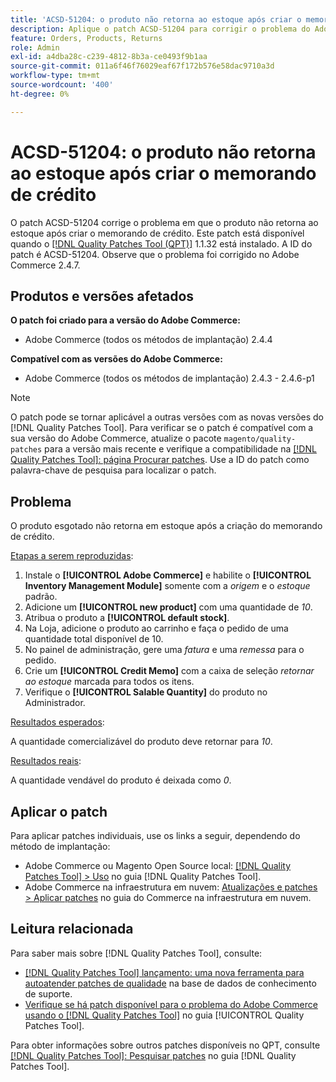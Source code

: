 ```yaml
---
title: 'ACSD-51204: o produto não retorna ao estoque após criar o memorando de crédito'
description: Aplique o patch ACSD-51204 para corrigir o problema do Adobe Commerce em que o produto não retorna ao estoque após criar o memorando de crédito.
feature: Orders, Products, Returns
role: Admin
exl-id: a4dba28c-c239-4812-8b3a-ce0493f9b1aa
source-git-commit: 011a6f46f76029eaf67f172b576e58dac9710a3d
workflow-type: tm+mt
source-wordcount: '400'
ht-degree: 0%

---
```


# ACSD-51204: o produto não retorna ao estoque após criar o memorando de crédito

O patch ACSD-51204 corrige o problema em que o produto não retorna ao estoque após criar o memorando de crédito. Este patch está disponível quando o [[!DNL Quality Patches Tool (QPT)]](https://experienceleague.adobe.com/en/docs/commerce-operations/tools/quality-patches-tool/quality-patches-tool-to-self-serve-quality-patches) 1.1.32 está instalado. A ID do patch é ACSD-51204. Observe que o problema foi corrigido no Adobe Commerce 2.4.7.

## Produtos e versões afetados

**O patch foi criado para a versão do Adobe Commerce:**

* Adobe Commerce (todos os métodos de implantação) 2.4.4

**Compatível com as versões do Adobe Commerce:**

* Adobe Commerce (todos os métodos de implantação) 2.4.3 - 2.4.6-p1

>[!NOTE]
>
>O patch pode se tornar aplicável a outras versões com as novas versões do [!DNL Quality Patches Tool]. Para verificar se o patch é compatível com a sua versão do Adobe Commerce, atualize o pacote `magento/quality-patches` para a versão mais recente e verifique a compatibilidade na [[!DNL Quality Patches Tool]: página Procurar patches](<https://experienceleague.adobe.com/tools/commerce-quality-patches/index.html>). Use a ID do patch como palavra-chave de pesquisa para localizar o patch.

## Problema

O produto esgotado não retorna em estoque após a criação do memorando de crédito.

<u>Etapas a serem reproduzidas</u>:

1. Instale o **[!UICONTROL Adobe Commerce]** e habilite o **[!UICONTROL Inventory Management Module]** somente com a *origem* e o *estoque* padrão.
1. Adicione um **[!UICONTROL new product]** com uma quantidade de *10*.
1. Atribua o produto a **[!UICONTROL default stock]**.
1. Na Loja, adicione o produto ao carrinho e faça o pedido de uma quantidade total disponível de 10.
1. No painel de administração, gere uma *fatura* e uma *remessa* para o pedido.
1. Crie um **[!UICONTROL Credit Memo]** com a caixa de seleção *retornar ao estoque* marcada para todos os itens.
1. Verifique o **[!UICONTROL Salable Quantity]** do produto no Administrador.

<u>Resultados esperados</u>:

A quantidade comercializável do produto deve retornar para *10*.

<u>Resultados reais</u>:

A quantidade vendável do produto é deixada como *0*.

## Aplicar o patch

Para aplicar patches individuais, use os links a seguir, dependendo do método de implantação:

* Adobe Commerce ou Magento Open Source local: [[!DNL Quality Patches Tool] > Uso](/help/tools/quality-patches-tool/usage.md) no guia [!DNL Quality Patches Tool].
* Adobe Commerce na infraestrutura em nuvem: [Atualizações e patches > Aplicar patches](https://experienceleague.adobe.com/docs/commerce-cloud-service/user-guide/develop/upgrade/apply-patches.html) no guia do Commerce na infraestrutura em nuvem.

## Leitura relacionada

Para saber mais sobre [!DNL Quality Patches Tool], consulte:

* [[!DNL Quality Patches Tool] lançamento: uma nova ferramenta para autoatender patches de qualidade](https://experienceleague.adobe.com/en/docs/commerce-operations/tools/quality-patches-tool/quality-patches-tool-to-self-serve-quality-patches) na base de dados de conhecimento de suporte.
* [Verifique se há patch disponível para o problema do Adobe Commerce usando o  [!DNL Quality Patches Tool]](/help/tools/quality-patches-tool/patches-available-in-qpt/check-patch-for-magento-issue-with-magento-quality-patches.md) no guia [!UICONTROL Quality Patches Tool].


Para obter informações sobre outros patches disponíveis no QPT, consulte [[!DNL Quality Patches Tool]: Pesquisar patches](<https://experienceleague.adobe.com/tools/commerce-quality-patches/index.html>) no guia [!DNL Quality Patches Tool].

